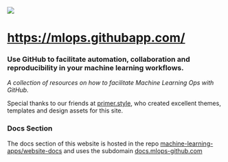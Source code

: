 ![](https://github.com/machine-learning-apps/website/workflows/Deploy/badge.svg)

# https://mlops.githubapp.com/


### Use GitHub to facilitate automation, collaboration and reproducibility in your machine learning workflows.

_A collection of resources on how to facilitate Machine Learning Ops with GitHub._


Special thanks to our friends at [primer.style](https://primer.style/), who created excellent themes, templates and design assets for this site.


### Docs Section

The docs section of this website is hosted in the repo [machine-learning-apps/website-docs](https://github.com/machine-learning-apps/website-docs) and uses the subdomain [docs.mlops-github.com](https://docs.mlops-github.com)
